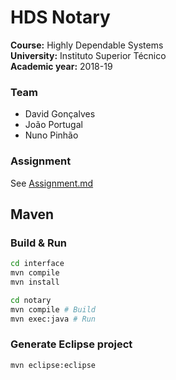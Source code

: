 # HDS Notary

**Course:** Highly Dependable Systems  
**University:** Instituto Superior Técnico  
**Academic year:** 2018-19

### Team

- David Gonçalves
- João Portugal
- Nuno Pinhão

### Assignment

See [Assignment.md](documentation/Assignment.md)

## Maven

### Build & Run

```sh
cd interface
mvn compile
mvn install

cd notary
mvn compile # Build
mvn exec:java # Run
```

### Generate Eclipse project

```sh
mvn eclipse:eclipse
```

